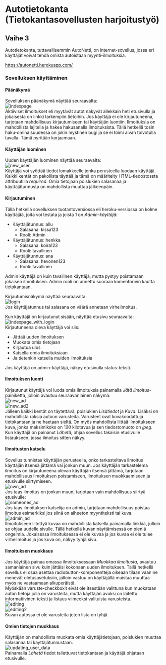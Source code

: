 # Autotietokanta (Tietokantasovellusten harjoitustyö)  

## Vaihe 3  

Autotietokanta, tuttavallisemmin AutoNetti, on internet-sovellus, jossa eri käyttäjät voivat tehdä omista autoistaan myynti-ilmoituksia.  

https://autonetti.herokuapp.com/  

### Sovelluksen käyttäminen  

#### Päänäkymä
Sovelluksen päänäkymä näyttää seuraavalta:  
![indexpage](photos/index_without_login.png)  
Aktiiviset ilmoitukset eli myytävät autot näkyvät allekkain heti etusivulla ja jokaisesta on linkki tarkempiin
tietoihin. Jos käyttäjä ei ole kirjautuneena, tarjotaan mahdollisuus kirjautumiseen tai käyttäjän luontiin. Ilmoituksia on mahdollista lajitella ja hakea hakusanalla ilmoituksista. Tällä hetkellä tosin haku-ominaisuudessa on jokin mystinen bugi ja se ei toimi aivan toivotulla tavalla. Tämä pyritään korjaamaan. 

#### Käyttäjän luominen  
Uuden käyttäjän luominen näyttää seuraavalta:  
![new_user](photos/new_user.png)  
Käyttäjä voi syöttää tiedot lomakkeelle jonka perusteella luodaan käyttäjä. Kaikki kentät on pakollista täyttää ja tämä on määritelty HTML-tiedostossta attribuutilla *required*. Omia tietojaan poislukien salasanaa ja käyttäjätunnusta on mahdollista muuttaa jälkeenpäin.  

#### Kirjautuminen  
Tällä hetkellä sovelluksen tuotantoversiossa eli heroku-versiossa on kolme käyttäjää, joita voi testata ja joista 1 on *Admin-käyttäjä*:  
- Käyttäjätunnus: allu
    -  Salasana: kissa123
    -  Rooli: Admin  
- Käyttäjätunnus: henkka
    - Salasana: koira123
    - Rooli: tavallinen  
- Käyttäjätunnus: ana
    - Salasana: hevonen123
    - Rooli: tavallinen  

Admin käyttäjä on kuin tavallinen käyttäjä, mutta pystyy poistamaan jokaisen ilmoituksen. Admin rooli on annettu suoraan komentorivin kautta tietokantaan.  

Kirjautumisnäkymä näyttää seuraavalta:  
![login](photos/login.png)  
Jos käyttäjätunnus tai salasana on väärä annetaan virheilmoitus.  

Kun käyttäjä on kirjautunut sisään, näyttää etusivu seuraavalta:  
![indexpage_with_login](photos/index_with_login.png)  
Kirjautuneena oleva käyttäjä voi siis:  
* Jättää uuden ilmoituksen  
* Muokata omia tietojaan  
* Kirjautua ulos
* Katsella omia ilmoituksiaan
* Ja tietenkin katsella muiden ilmoituksia  

Jos käyttäjä on admin-käyttäjä, näkyy etusivulla status-teksti.  

#### Ilmoituksen luonti  
Kirjautunut käyttäjä voi luoda omia ilmoituksia painamalla *Jätä ilmoitus*-painiketta, jolloin avautuu seuraavanlainen näkymä:  
![new_ad](photos/new_car_1.png)  
![new_ad2](/photos/new_car_2.png)  
Jälleen kaikki kentät on täytettävä, poislukien *Lisätiedot* ja *Kuva*. Lisäksi on mahdollista raksia autoon varusteita. Varusteet ovat kovakoodattuja tietokantaan ja ne haetaan sieltä. On myös mahdollista liittää ilmoitukseen kuva, jonka maksimikoko on 100 kilotavua ja sen tiedostomuoto on *jpeg*.   
Kun käyttäjä on painanut *Lähetä*, ohjaa sovellus takaisin etusivulle listaukseen, jossa ilmoitus sitten näkyy.  

#### Ilmoitusten katselu  
Sovellus tunnistaa käyttäjän perusteella, onko tarkasteltava ilmoitus käyttäjän itsensä jättämä vai jonkun muun. Jos käyttäjän tarkastelema ilmoitus on kirjautuneena olevan käyttäjän itsensä jättämä, tarjotaan mahdollisuus ilmoituksen poistamiseen, ilmoituksen muokkaamiseen ja etusivulle siirtymiseen.  
![own_ad](photos/viewing_ad_as_owner.png)  
Jos taas ilmoitus on jonkun muun, tarjotaan vain mahdollisuus siirtyä etusivulle:  
![someones_ad](photos/viewing_ad_as_visitor.png)  
Jos taas ilmoituksen katselija on admin, tarjotaan mahdollisuus poistaa ilmoitus esimerkiksi jos siinä on aiheeton myyntiteksti tai kuva.  
![admin_ad](photos/viewing_ad_as_admin.png)  
Ilmoitukseen liitettyä kuvaa on mahdollista katsella painamalla linkkiä, jolloin se ohjaa uudelle sivulle. Tällä hetkellä kuvan näyttämisessä on pieniä ongelmia. Jokaisessa ilmoituksessa ei ole kuvaa ja jos kuvaa ei ole tulee virheilmoitus ja jos kuva on, näkyy tyhjä sivu.  

#### Ilmoituksen muokkaus
Jos käyttäjä painaa omassa ilmoituksessaan *Muokkaa ilmoitusta*, avautuu samanlainen sivu kuin jättäisi kokonaan uuden ilmoituksen. Tällä hetkellä sovellus ei osaa asettaa radiobutton-komponentteja oikeaan tilaan vaan ne menevät oletusasetuksiin, jolloin vastuu on käyttäjällä muistaa muuttaa myös ne vastaamaan alkuperäistä.  
Myöskään varuste-checkboxit eivät ole itsestään valittuna kun muokataan auton tietoja jolla on varusteita, mutta käyttäjän avuksi on laitettu informatiivinen teksti ja listaus viimeeksi valituista varusteista.  
![editing](photos/edit_ad_1.png)  
![editing2](photos/edit_ad_2.png)  
Kuvan autossa ei ole varusteita joten lista on tyhjä.  

#### Omien tietojen muokkaus  
Käyttäjän on mahdollista muokata omia käyttäjätietojaan, poislukien muuttaa salasanaa tai käyttäjätunnustaan.  
![updating_user_data](photos/edit_info.png)  
Painamalla *Lähetä* tiedot tallettuvat tietokantaan ja käyttäjä ohjataan etusivulle.  